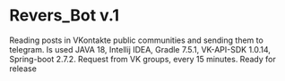 # Revers_Bot v.1
Reading posts in VKontakte public communities and sending them to telegram. 
Is used JAVA 18, Intellij IDEA, Gradle 7.5.1, VK-API-SDK 1.0.14, Spring-boot 2.7.2.
Request from VK groups, every 15 minutes.
Ready for release
